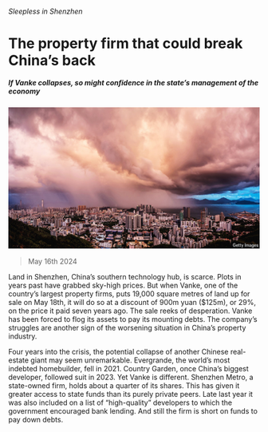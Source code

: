 ###### Sleepless in Shenzhen

# The property firm that could break China’s back 

##### If Vanke collapses, so might confidence in the state’s management of the economy 

![image](images/20240518_FNP001.jpg) 

> May 16th 2024 

Land in Shenzhen, China’s southern technology hub, is scarce. Plots in years past have grabbed sky-high prices. But when Vanke, one of the country’s largest property firms, puts 19,000 square metres of land up for sale on May 18th, it will do so at a discount of 900m yuan ($125m), or 29%, on the price it paid seven years ago. The sale reeks of desperation. Vanke has been forced to flog its assets to pay its mounting debts. The company’s struggles are another sign of the worsening situation in China’s property industry. 

Four years into the crisis, the potential collapse of another Chinese real-estate giant may seem unremarkable. Evergrande, the world’s most indebted homebuilder, fell in 2021. Country Garden, once China’s biggest developer, followed suit in 2023. Yet Vanke is different. Shenzhen Metro, a state-owned firm, holds about a quarter of its shares. This has given it greater access to state funds than its purely private peers. Late last year it was also included on a list of “high-quality” developers to which the government encouraged bank lending. And still the firm is short on funds to pay down debts.

